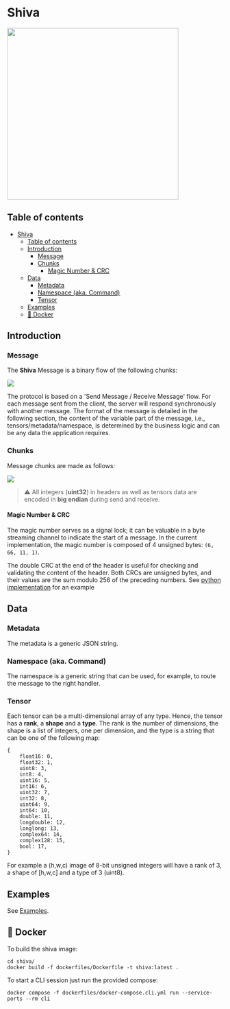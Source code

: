 # Shiva

<img src='docs/images/logo.jpeg' height=400 width=400 />


## Table of contents

- [Shiva](#shiva)
  - [Table of contents](#table-of-contents)
  - [Introduction](#introduction)
    - [Message](#message)
    - [Chunks](#chunks)
      - [Magic Number \& CRC](#magic-number--crc)
  - [Data](#data)
    - [Metadata](#metadata)
    - [Namespace (aka. Command)](#namespace-aka-command)
    - [Tensor](#tensor)
  - [Examples](#examples)
  - [:whale2: Docker](#whale2-docker)



## Introduction

### Message

The **Shiva** Message is a binary flow of the following chunks:

<img src='docs/images/Message.png'/>

The protocol is based on a 'Send Message / Receive Message' flow. For each message sent from the client, the server will respond synchronously with another message. The format of the message is detailed in the following section, the content of the variable part of the message, i.e., tensors/metadata/namespace, is determined by the business logic and can be any data the application requires.

### Chunks

Message chunks are made as follows:

<img src='docs/images/MessageZoom.png' />

<br>

> :warning: All integers (**uint32**) in headers as well as tensors data are encoded in **big endian** during send and receive.

#### Magic Number & CRC

The magic number serves as a signal lock; it can be valuable in a byte streaming channel to indicate the start of a message. In the current implementation, the magic number is composed of 4 unsigned bytes: `(6, 66, 11, 1)`.

The double CRC at the end of the header is useful for checking and validating the content of the header. Both CRCs are unsigned bytes, and their values are the sum modulo 256 of the preceding numbers. See [python implementation](https://github.com/eyecan-ai/shiva/blob/f4d29ecc9c97ee5984b8128f20c1e2b3f32a98e4/shiva/__init__.py#L151) for an example

## Data

### Metadata

The metadata is a generic JSON string.

### Namespace (aka. Command)

The namespace is a generic string that can be used, for example, to route the message to the right handler.

### Tensor

Each tensor can be a multi-dimensional array of any type. Hence, the tensor has a **rank**, a **shape** and a **type**. The rank is the number of dimensions, the shape is a list of integers, one per dimension, and the type is a string that can be one of the following map:

```
{
    float16: 0,
    float32: 1,
    uint8: 3,
    int8: 4,
    uint16: 5,
    int16: 6,
    uint32: 7,
    int32: 8,
    uint64: 9,
    int64: 10,
    double: 11,
    longdouble: 12,
    longlong: 13,
    complex64: 14,
    complex128: 15,
    bool: 17,
}
```

For example a (h,w,c) image of 8-bit unsigned integers will have a rank of 3, a shape of [h,w,c] and a type of 3 (uint8).

## Examples

See [Examples](examples/README.md).


## :whale2: Docker

To build the shiva image:
``` console
cd shiva/
docker build -f dockerfiles/Dockerfile -t shiva:latest .
```

To start a CLI session just run the provided compose:

```console
docker compose -f dockerfiles/docker-compose.cli.yml run --service-ports --rm cli
```
